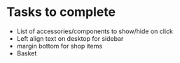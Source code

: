 # Tasks to complete

- List of accessories/components to show/hide on click
- Left align text on desktop for sidebar
- margin bottom for shop items
- Basket


